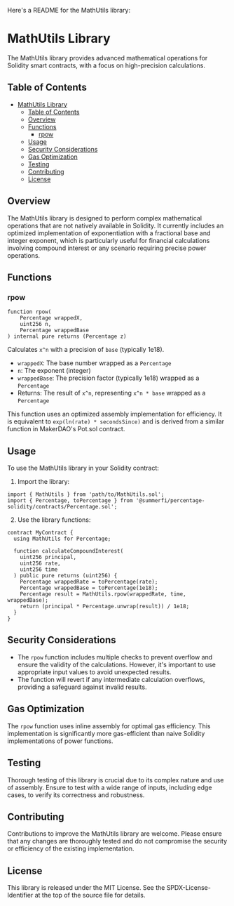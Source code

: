 Here's a README for the MathUtils library:

# MathUtils Library

The MathUtils library provides advanced mathematical operations for Solidity smart contracts, with a
focus on high-precision calculations.

## Table of Contents

- [MathUtils Library](#mathutils-library)
  - [Table of Contents](#table-of-contents)
  - [Overview](#overview)
  - [Functions](#functions)
    - [rpow](#rpow)
  - [Usage](#usage)
  - [Security Considerations](#security-considerations)
  - [Gas Optimization](#gas-optimization)
  - [Testing](#testing)
  - [Contributing](#contributing)
  - [License](#license)

## Overview

The MathUtils library is designed to perform complex mathematical operations that are not natively
available in Solidity. It currently includes an optimized implementation of exponentiation with a
fractional base and integer exponent, which is particularly useful for financial calculations
involving compound interest or any scenario requiring precise power operations.

## Functions

### rpow

```solidity
function rpow(
    Percentage wrappedX,
    uint256 n,
    Percentage wrappedBase
) internal pure returns (Percentage z)
```

Calculates `x^n` with a precision of `base` (typically 1e18).

- `wrappedX`: The base number wrapped as a `Percentage`
- `n`: The exponent (integer)
- `wrappedBase`: The precision factor (typically 1e18) wrapped as a `Percentage`
- Returns: The result of `x^n`, representing `x^n * base` wrapped as a `Percentage`

This function uses an optimized assembly implementation for efficiency. It is equivalent to
`exp(ln(rate) * secondsSince)` and is derived from a similar function in MakerDAO's Pot.sol
contract.

## Usage

To use the MathUtils library in your Solidity contract:

1. Import the library:

```solidity
import { MathUtils } from 'path/to/MathUtils.sol';
import { Percentage, toPercentage } from '@summerfi/percentage-solidity/contracts/Percentage.sol';
```

2. Use the library functions:

```solidity
contract MyContract {
  using MathUtils for Percentage;

  function calculateCompoundInterest(
    uint256 principal,
    uint256 rate,
    uint256 time
  ) public pure returns (uint256) {
    Percentage wrappedRate = toPercentage(rate);
    Percentage wrappedBase = toPercentage(1e18);
    Percentage result = MathUtils.rpow(wrappedRate, time, wrappedBase);
    return (principal * Percentage.unwrap(result)) / 1e18;
  }
}
```

## Security Considerations

- The `rpow` function includes multiple checks to prevent overflow and ensure the validity of the
  calculations. However, it's important to use appropriate input values to avoid unexpected results.
- The function will revert if any intermediate calculation overflows, providing a safeguard against
  invalid results.

## Gas Optimization

The `rpow` function uses inline assembly for optimal gas efficiency. This implementation is
significantly more gas-efficient than naive Solidity implementations of power functions.

## Testing

Thorough testing of this library is crucial due to its complex nature and use of assembly. Ensure to
test with a wide range of inputs, including edge cases, to verify its correctness and robustness.

## Contributing

Contributions to improve the MathUtils library are welcome. Please ensure that any changes are
thoroughly tested and do not compromise the security or efficiency of the existing implementation.

## License

This library is released under the MIT License. See the SPDX-License-Identifier at the top of the
source file for details.
